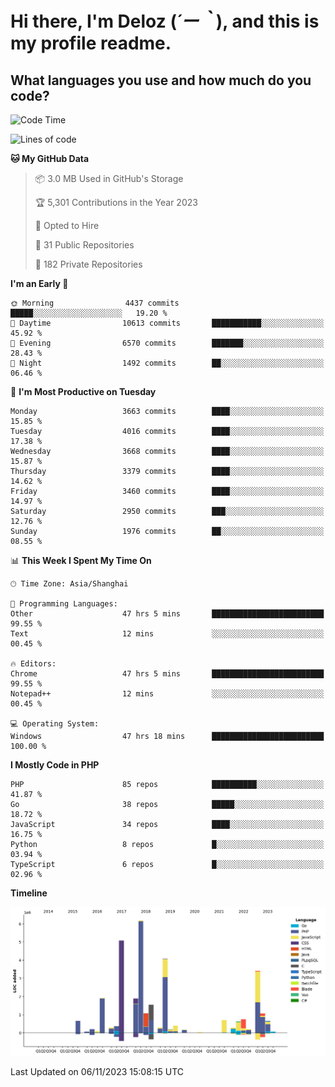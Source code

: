 # **Hi there, I'm Deloz (*´ー｀*), and this is my profile readme.**

## **What languages you use and how much do you code?**

<!--START_SECTION:waka-->
![Code Time](http://img.shields.io/badge/Code%20Time-2%2C729%20hrs%2027%20mins-blue)

![Lines of code](https://img.shields.io/badge/From%20Hello%20World%20I%27ve%20Written-32.1%20million%20lines%20of%20code-blue)

**🐱 My GitHub Data** 

> 📦 3.0 MB Used in GitHub's Storage 
 > 
> 🏆 5,301 Contributions in the Year 2023
 > 
> 💼 Opted to Hire
 > 
> 📜 31 Public Repositories 
 > 
> 🔑 182 Private Repositories 
 > 
**I'm an Early 🐤** 

```text
🌞 Morning                4437 commits        █████░░░░░░░░░░░░░░░░░░░░   19.20 % 
🌆 Daytime                10613 commits       ███████████░░░░░░░░░░░░░░   45.92 % 
🌃 Evening                6570 commits        ███████░░░░░░░░░░░░░░░░░░   28.43 % 
🌙 Night                  1492 commits        ██░░░░░░░░░░░░░░░░░░░░░░░   06.46 % 
```
📅 **I'm Most Productive on Tuesday** 

```text
Monday                   3663 commits        ████░░░░░░░░░░░░░░░░░░░░░   15.85 % 
Tuesday                  4016 commits        ████░░░░░░░░░░░░░░░░░░░░░   17.38 % 
Wednesday                3668 commits        ████░░░░░░░░░░░░░░░░░░░░░   15.87 % 
Thursday                 3379 commits        ████░░░░░░░░░░░░░░░░░░░░░   14.62 % 
Friday                   3460 commits        ████░░░░░░░░░░░░░░░░░░░░░   14.97 % 
Saturday                 2950 commits        ███░░░░░░░░░░░░░░░░░░░░░░   12.76 % 
Sunday                   1976 commits        ██░░░░░░░░░░░░░░░░░░░░░░░   08.55 % 
```


📊 **This Week I Spent My Time On** 

```text
🕑︎ Time Zone: Asia/Shanghai

💬 Programming Languages: 
Other                    47 hrs 5 mins       █████████████████████████   99.55 % 
Text                     12 mins             ░░░░░░░░░░░░░░░░░░░░░░░░░   00.45 % 

🔥 Editors: 
Chrome                   47 hrs 5 mins       █████████████████████████   99.55 % 
Notepad++                12 mins             ░░░░░░░░░░░░░░░░░░░░░░░░░   00.45 % 

💻 Operating System: 
Windows                  47 hrs 18 mins      █████████████████████████   100.00 % 
```

**I Mostly Code in PHP** 

```text
PHP                      85 repos            ██████████░░░░░░░░░░░░░░░   41.87 % 
Go                       38 repos            █████░░░░░░░░░░░░░░░░░░░░   18.72 % 
JavaScript               34 repos            ████░░░░░░░░░░░░░░░░░░░░░   16.75 % 
Python                   8 repos             █░░░░░░░░░░░░░░░░░░░░░░░░   03.94 % 
TypeScript               6 repos             █░░░░░░░░░░░░░░░░░░░░░░░░   02.96 % 
```



**Timeline**

![Lines of Code chart](https://raw.githubusercontent.com/deloz/deloz/main/assets/bar_graph.png)


 Last Updated on 06/11/2023 15:08:15 UTC
<!--END_SECTION:waka-->
